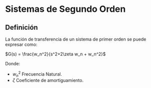 # Sistemas de Segundo Orden
## Definición
La función de transferencia de un sistema de primer orden se puede expresar como:

$G(s) = \frac{w_n^2}{s^2+2\zeta w_n + w_n^2}$

Donde:
- $w_n^2$ Frecuencia Natural.
- $\zeta$ Coeficiente de amortiguamiento.
